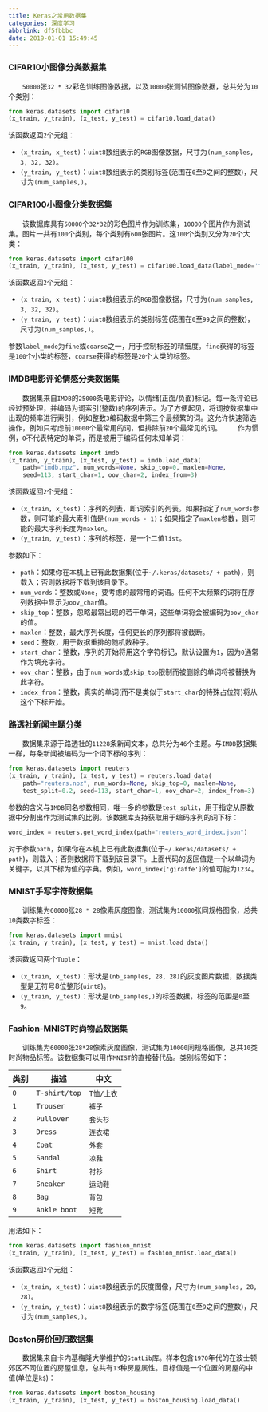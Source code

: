 ```yaml
---
title: Keras之常用数据集
categories: 深度学习
abbrlink: df5fbbbc
date: 2019-01-01 15:49:45
---
```

### CIFAR10小图像分类数据集

&emsp;&emsp;`50000`张`32 * 32`彩色训练图像数据，以及`10000`张测试图像数据，总共分为`10`个类别：<!--more-->

``` python
from keras.datasets import cifar10
(x_train, y_train), (x_test, y_test) = cifar10.load_data()
```

该函数返回`2`个元组：

- `(x_train, x_test)`：`uint8`数组表示的`RGB`图像数据，尺寸为`(num_samples, 3, 32, 32)`。
- `(y_train, y_test)`：`uint8`数组表示的类别标签(范围在`0`至`9`之间的整数)，尺寸为`(num_samples,)`。

### CIFAR100小图像分类数据集

&emsp;&emsp;该数据库具有`50000`个`32*32`的彩色图片作为训练集，`10000`个图片作为测试集。图片一共有`100`个类别，每个类别有`600`张图片。这`100`个类别又分为`20`个大类：

``` python
from keras.datasets import cifar100
(x_train, y_train), (x_test, y_test) = cifar100.load_data(label_mode='fine')
```

该函数返回`2`个元组：

- `(x_train, x_test)`：`uint8`数组表示的`RGB`图像数据，尺寸为`(num_samples, 3, 32, 32)`。
- `(y_train, y_test)`：`uint8`数组表示的类别标签(范围在`0`至`99`之间的整数)，尺寸为`(num_samples,)`。

参数`label_mode`为`fine`或`coarse`之一，用于控制标签的精细度。`fine`获得的标签是`100`个小类的标签，`coarse`获得的标签是`20`个大类的标签。

### IMDB电影评论情感分类数据集

&emsp;&emsp;数据集来自`IMDB`的`25000`条电影评论，以情绪(正面/负面)标记。每一条评论已经过预处理，并编码为词索引(整数)的序列表示。为了方便起见，将词按数据集中出现的频率进行索引，例如整数`3`编码数据中第三个最频繁的词。这允许快速筛选操作，例如只考虑前`10000`个最常用的词，但排除前`20`个最常见的词。
&emsp;&emsp;作为惯例，`0`不代表特定的单词，而是被用于编码任何未知单词：

``` python
from keras.datasets import imdb
(x_train, y_train), (x_test, y_test) = imdb.load_data(
    path="imdb.npz", num_words=None, skip_top=0, maxlen=None,
    seed=113, start_char=1, oov_char=2, index_from=3)
```

该函数返回`2`个元组：

- `(x_train, x_test)`：序列的列表，即词索引的列表。如果指定了`num_words`参数，则可能的最大索引值是`(num_words - 1)`；如果指定了`maxlen`参数，则可能的最大序列长度为`maxlen`。
- `(y_train, y_test)`：序列的标签，是一个二值`list`。

参数如下：

- `path`：如果你在本机上已有此数据集(位于`~/.keras/datasets/ + path`)，则载入；否则数据将下载到该目录下。
- `num_words`：整数或`None`，要考虑的最常用的词语。任何不太频繁的词将在序列数据中显示为`oov_char`值。
- `skip_top`：整数，忽略最常出现的若干单词，这些单词将会被编码为`oov_char`的值。
- `maxlen`：整数，最大序列长度，任何更长的序列都将被截断。
- `seed`：整数，用于数据重排的随机数种子。
- `start_char`：整数，序列的开始将用这个字符标记，默认设置为`1`，因为`0`通常作为填充字符。
- `oov_char`：整数，由于`num_words`或`skip_top`限制而被删除的单词将被替换为此字符。
- `index_from`：整数，真实的单词(而不是类似于`start_char`的特殊占位符)将从这个下标开始。

### 路透社新闻主题分类

&emsp;&emsp;数据集来源于路透社的`11228`条新闻文本，总共分为`46`个主题。与`IMDB`数据集一样，每条新闻被编码为一个词下标的序列：

``` python
from keras.datasets import reuters
(x_train, y_train), (x_test, y_test) = reuters.load_data(
    path="reuters.npz", num_words=None, skip_top=0, maxlen=None,
    test_split=0.2, seed=113, start_char=1, oov_char=2, index_from=3)
```

参数的含义与`IMDB`同名参数相同，唯一多的参数是`test_split`，用于指定从原数据中分割出作为测试集的比例。该数据库支持获取用于编码序列的词下标：

``` python
word_index = reuters.get_word_index(path="reuters_word_index.json")
```

对于参数`path`，如果你在本机上已有此数据集(位于`~/.keras/datasets/ + path`)，则载入；否则数据将下载到该目录下。上面代码的返回值是一个以单词为关键字，以其下标为值的字典。例如，`word_index['giraffe']`的值可能为`1234`。

### MNIST手写字符数据集

&emsp;&emsp;训练集为`60000`张`28 * 28`像素灰度图像，测试集为`10000`张同规格图像，总共`10`类数字标签：

``` python
from keras.datasets import mnist
(x_train, y_train), (x_test, y_test) = mnist.load_data()
```

该函数返回两个`Tuple`：

- `(x_train, x_test)`：形状是`(nb_samples, 28, 28)`的灰度图片数据，数据类型是无符号8位整形(`uint8`)。
- `(y_train, y_test)`：形状是`(nb_samples,)`的标签数据，标签的范围是`0`至`9`。

### Fashion-MNIST时尚物品数据集

&emsp;&emsp;训练集为`60000`张`28*28`像素灰度图像，测试集为`10000`同规格图像，总共`10`类时尚物品标签。该数据集可以用作`MNIST`的直接替代品。类别标签如下：

类别 | 描述          | 中文
----|---------------|----
`0` | `T-shirt/top` | `T恤/上衣`
`1` | `Trouser`     | `裤子`
`2` | `Pullover`    | `套头衫`
`3` | `Dress`       | `连衣裙`
`4` | `Coat`        | `外套`
`5` | `Sandal`      | `凉鞋`
`6` | `Shirt`       | `衬衫`
`7` | `Sneaker`     | `运动鞋`
`8` | `Bag`         | `背包`
`9` | `Ankle boot`  | `短靴`

用法如下：

``` python
from keras.datasets import fashion_mnist
(x_train, y_train), (x_test, y_test) = fashion_mnist.load_data()
```

该函数返回`2`个元组：

- `(x_train, x_test)`：`uint8`数组表示的灰度图像，尺寸为`(num_samples, 28, 28)`。
- `(y_train, y_test)`：`uint8`数组表示的数字标签(范围在`0`至`9`之间的整数)，尺寸为`(num_samples,)`。

### Boston房价回归数据集

&emsp;&emsp;数据集来自卡内基梅隆大学维护的`StatLib`库。样本包含`1970`年代的在波士顿郊区不同位置的房屋信息，总共有`13`种房屋属性。目标值是一个位置的房屋的中值(单位是`k$`)：

``` python
from keras.datasets import boston_housing
(x_train, y_train), (x_test, y_test) = boston_housing.load_data()
```
